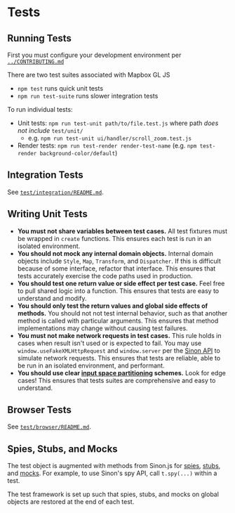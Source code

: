 
# Tests

## Running Tests

First you must configure your development environment per [`../CONTRIBUTING.md`](../CONTRIBUTING.md)

There are two test suites associated with Mapbox GL JS

 - `npm test` runs quick unit tests
 - `npm run test-suite` runs slower integration tests

 To run individual tests:

 - Unit tests: `npm run test-unit path/to/file.test.js` where path *does not include* `test/unit/`
   - e.g. `npm run test-unit ui/handler/scroll_zoom.test.js`
 - Render tests: `npm run test-render render-test-name` (e.g. `npm test-render background-color/default`)

## Integration Tests

See [`test/integration/README.md`](./integration/README.md).

## Writing Unit Tests

 - **You must not share variables between test cases.** All test fixtures must be wrapped in `create` functions. This ensures each test is run in an isolated environment.
 - **You should not mock any internal domain objects.** Internal domain objects include `Style`, `Map`, `Transform`, and `Dispatcher`. If this is difficult because of some interface, refactor that interface. This ensures that tests accurately exercise the code paths used in production.
 - **You should test one return value or side effect per test case.** Feel free to pull shared logic into a function. This ensures that tests are easy to understand and modify.
 - **You should only test the return values and global side effects of methods.** You should not not test internal behavior, such as that another method is called with particular arguments. This ensures that method implementations may change without causing test failures.
 - **You must not make network requests in test cases.** This rule holds in cases when result isn't used or is expected to fail. You may use `window.useFakeXMLHttpRequest` and `window.server` per the [Sinon API](http://sinonjs.org/docs/#server) to simulate network requests. This ensures that tests are reliable, able to be run in an isolated environment, and performant.
 - **You should use clear [input space partitioning](http://crystal.uta.edu/~ylei/cse4321/data/isp.pdf) schemes.** Look for edge cases! This ensures that tests suites are comprehensive and easy to understand.

## Browser Tests

See [`test/browser/README.md`](./browser/README.md).

## Spies, Stubs, and Mocks

The test object is augmented with methods from Sinon.js for [spies](http://sinonjs.org/docs/#spies), [stubs](http://sinonjs.org/docs/#stubs), and [mocks](http://sinonjs.org/docs/#mocks). For example, to use Sinon's spy API, call `t.spy(...)` within a test.

The test framework is set up such that spies, stubs, and mocks on global objects are restored at the end of each test.
